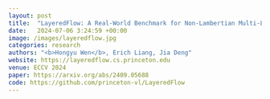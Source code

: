 ```yaml
---
layout: post
title:  "LayeredFlow: A Real-World Benchmark for Non-Lambertian Multi-Layer Optical Flow"
date:   2024-07-06 3:24:59 +00:00
image: /images/layeredflow.jpg
categories: research    
authors: "<b>Hongyu Wen</b>, Erich Liang, Jia Deng"
website: https://layeredflow.cs.princeton.edu
venue: ECCV 2024
paper: https://arxiv.org/abs/2409.05688
code: https://github.com/princeton-vl/LayeredFlow
---
```

